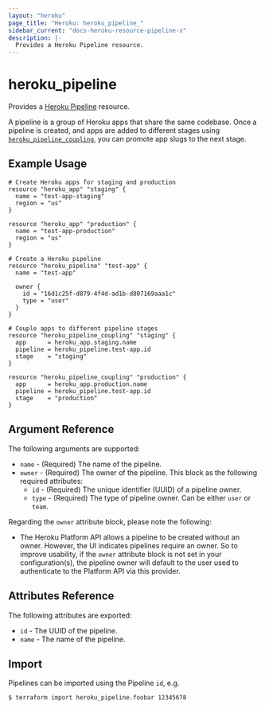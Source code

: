 ```yaml
---
layout: "heroku"
page_title: "Heroku: heroku_pipeline_"
sidebar_current: "docs-heroku-resource-pipeline-x"
description: |-
  Provides a Heroku Pipeline resource.
---
```


# heroku\_pipeline


Provides a [Heroku Pipeline](https://devcenter.heroku.com/articles/pipelines)
resource.

A pipeline is a group of Heroku apps that share the same codebase. Once a
pipeline is created, and apps are added to different stages using
[`heroku_pipeline_coupling`](./pipeline_coupling.html), you can promote app
slugs to the next stage.

## Example Usage

```hcl-terraform
# Create Heroku apps for staging and production
resource "heroku_app" "staging" {
  name = "test-app-staging"
  region = "us"
}

resource "heroku_app" "production" {
  name = "test-app-production"
  region = "us"
}

# Create a Heroku pipeline
resource "heroku_pipeline" "test-app" {
  name = "test-app"

  owner {
	id = "16d1c25f-d879-4f4d-ad1b-d807169aaa1c"
	type = "user"
  }
}

# Couple apps to different pipeline stages
resource "heroku_pipeline_coupling" "staging" {
  app      = heroku_app.staging.name
  pipeline = heroku_pipeline.test-app.id
  stage    = "staging"
}

resource "heroku_pipeline_coupling" "production" {
  app      = heroku_app.production.name
  pipeline = heroku_pipeline.test-app.id
  stage    = "production"
}
```

## Argument Reference

The following arguments are supported:

* `name` - (Required) The name of the pipeline.
* `owner` - (Required) The owner of the pipeline. This block as the following required attributes:
    * `id` - (Required) The unique identifier (UUID) of a pipeline owner.
    * `type` - (Required) The type of pipeline owner. Can be either `user` or `team`.


Regarding the `owner` attribute block, please note the following:
* The Heroku Platform API allows a pipeline to be created without an owner. However, the UI indicates pipelines require an owner.
So to improve usability, if the `owner` attribute block is not set in your configuration(s), the pipeline owner
will default to the user used to authenticate to the Platform API via this provider.

## Attributes Reference

The following attributes are exported:

* `id` - The UUID of the pipeline.
* `name` - The name of the pipeline.

## Import

Pipelines can be imported using the Pipeline `id`, e.g.

```
$ terraform import heroku_pipeline.foobar 12345678
```
